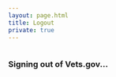 ```yaml
---
layout: page.html
title: Logout
private: true
---
```


<div class="main home" role="main">
  <div class="section main-menu">
    <div class="row">
      <div class="small-12 columns">
        <div class="csp-inline-patch-logout">
        <h3>Signing out of Vets.gov...</h3>
        </div>
      </div>
    </div>
  </div>
</div>

<script>
window.opener.localStorage.clear();
window.opener.location = '/';
window.close();
</script>
